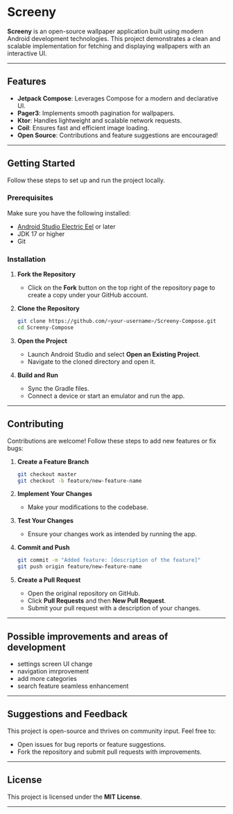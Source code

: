 # Screeny

**Screeny** is an open-source wallpaper application built using modern Android development technologies. This project demonstrates a clean and scalable implementation for fetching and displaying wallpapers with an interactive UI.

---

## Features

- **Jetpack Compose**: Leverages Compose for a modern and declarative UI.
- **Pager3**: Implements smooth pagination for wallpapers.
- **Ktor**: Handles lightweight and scalable network requests.
- **Coil**: Ensures fast and efficient image loading.
- **Open Source**: Contributions and feature suggestions are encouraged!

---

## Getting Started

Follow these steps to set up and run the project locally.

### Prerequisites

Make sure you have the following installed:
- [Android Studio Electric Eel](https://developer.android.com/studio) or later
- JDK 17 or higher
- Git

### Installation

1. **Fork the Repository**
   - Click on the **Fork** button on the top right of the repository page to create a copy under your GitHub account.

2. **Clone the Repository**
   ```bash
   git clone https://github.com/<your-username>/Screeny-Compose.git
   cd Screeny-Compose
   ```

3. **Open the Project**
   - Launch Android Studio and select **Open an Existing Project**.
   - Navigate to the cloned directory and open it.

4. **Build and Run**
   - Sync the Gradle files.
   - Connect a device or start an emulator and run the app.

---

## Contributing

Contributions are welcome! Follow these steps to add new features or fix bugs:

1. **Create a Feature Branch**
   ```bash
   git checkout master
   git checkout -b feature/new-feature-name
   ```

2. **Implement Your Changes**
   - Make your modifications to the codebase.

3. **Test Your Changes**
   - Ensure your changes work as intended by running the app.

4. **Commit and Push**
   ```bash
   git commit -m "Added feature: [description of the feature]"
   git push origin feature/new-feature-name
   ```

5. **Create a Pull Request**
   - Open the original repository on GitHub.
   - Click **Pull Requests** and then **New Pull Request**.
   - Submit your pull request with a description of your changes.

---

## Possible improvements and areas of development
   - settings screen UI change
   - navigation imrprovement
   - add more categories
   - search feature seamless enhancement

---

## Suggestions and Feedback

This project is open-source and thrives on community input. Feel free to:
- Open issues for bug reports or feature suggestions.
- Fork the repository and submit pull requests with improvements.

---

## License

This project is licensed under the **MIT License**.

---
